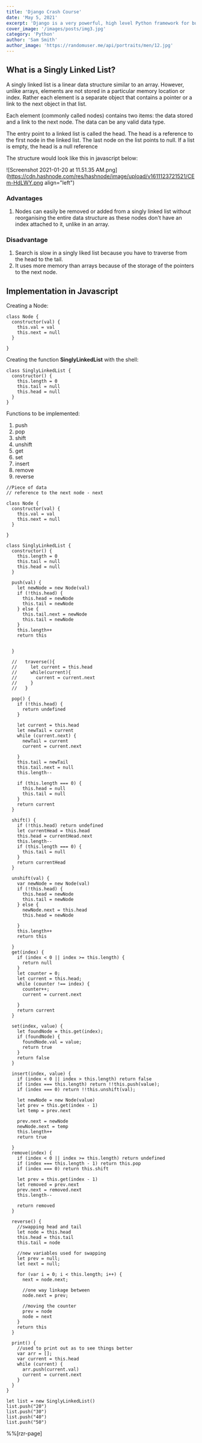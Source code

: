 ```yaml
---
title: 'Django Crash Course'
date: 'May 5, 2021'
excerpt: 'Django is a very powerful, high level Python framework for building web applications'
cover_image: '/images/posts/img3.jpg'
category: 'Python'
author: 'Sam Smith'
author_image: 'https://randomuser.me/api/portraits/men/12.jpg'
---
```


<!-- Markdown generator - https://jaspervdj.be/lorem-markdownum/ -->

## What is a Singly Linked List?

A singly linked list is a linear data structure similar to an array. However, unlike arrays, elements are not stored in a particular memory location or index. Rather each element is a separate object that contains a pointer or a link to the next object in that list.

Each element (commonly called nodes) contains two items: the data stored and a link to the next node. The data can be any valid data type.

The entry point to a linked list is called the head. The head is a reference to the first node in the linked list. The last node on the list points to null. If a list is empty, the head is a null reference

The structure would look like this in javascript below:

![Screenshot 2021-01-20 at 11.51.35 AM.png](https://cdn.hashnode.com/res/hashnode/image/upload/v1611123721521/CEm-HdLWY.png align="left")

### Advantages

1. Nodes can easily be removed or added from a singly linked list without reorganising the entire data structure as these nodes don't have an index attached to it, unlike in an array.

### Disadvantage

1. Search is slow in a singly liked list because you have to traverse from the head to the tail.
2. It uses more memory than arrays because of the storage of the pointers to the next node.

## Implementation in Javascript

Creating a Node:

```plaintext
class Node {
  constructor(val) {
    this.val = val
    this.next = null
  }

}
```

Creating the function **SinglyLinkedList** with the shell:

```plaintext
class SinglyLinkedList {
  constructor() {
    this.length = 0
    this.tail = null
    this.head = null
  }
}
```

Functions to be implemented:

1. push
2. pop
3. shift
4. unshift
5. get
6. set
7. insert
8. remove
9. reverse

```plaintext
//Piece of data
// reference to the next node - next

class Node {
  constructor(val) {
    this.val = val
    this.next = null
  }

}

class SinglyLinkedList {
  constructor() {
    this.length = 0
    this.tail = null
    this.head = null
  }

  push(val) {
    let newNode = new Node(val)
    if (!this.head) {
      this.head = newNode
      this.tail = newNode
    } else {
      this.tail.next = newNode
      this.tail = newNode
    }
    this.length++
    return this


  }

  //   traverse(){
  //     let current = this.head
  //     while(current){
  //       current = current.next
  //     }
  //   }

  pop() {
    if (!this.head) {
      return undefined
    }

    let current = this.head
    let newTail = current
    while (current.next) {
      newTail = current
      current = current.next

    }
    this.tail = newTail
    this.tail.next = null
    this.length--

    if (this.length === 0) {
      this.head = null
      this.tail = null
    }
    return current
  }

  shift() {
    if (!this.head) return undefined
    let currentHead = this.head
    this.head = currentHead.next
    this.length--
    if (this.length === 0) {
      this.tail = null
    }
    return currentHead
  }

  unshift(val) {
    var newNode = new Node(val)
    if (!this.head) {
      this.head = newNode
      this.tail = newNode
    } else {
      newNode.next = this.head
      this.head = newNode

    }
    this.length++
    return this

  }
  get(index) {
    if (index < 0 || index >= this.length) {
      return null
    }
    let counter = 0;
    let current = this.head;
    while (counter !== index) {
      counter++;
      current = current.next

    }
    return current
  }

  set(index, value) {
    let foundNode = this.get(index);
    if (foundNode) {
      foundNode.val = value;
      return true
    }
    return false
  }

  insert(index, value) {
    if (index < 0 || index > this.length) return false
    if (index === this.length) return !!this.push(value);
    if (index === 0) return !!this.unshift(val);

    let newNode = new Node(value)
    let prev = this.get(index - 1)
    let temp = prev.next

    prev.next = newNode
    newNode.next = temp
    this.length++
    return true

  }
  remove(index) {
    if (index < 0 || index >= this.length) return undefined
    if (index === this.length - 1) return this.pop
    if (index === 0) return this.shift

    let prev = this.get(index - 1)
    let removed = prev.next
    prev.next = removed.next
    this.length--

    return removed
  }

  reverse() {
    //swapping head and tail
    let node = this.head
    this.head = this.tail
    this.tail = node

    //new variables used for swapping
    let prev = null;
    let next = null;

    for (var i = 0; i < this.length; i++) {
      next = node.next;

      //one way linkage between
      node.next = prev;

      //moving the counter
      prev = node
      node = next
    }
    return this
  }

  print() {
    //used to print out as to see things better
    var arr = [];
    var current = this.head
    while (current) {
      arr.push(current.val)
      current = current.next
    }
  }
}

let list = new SinglyLinkedList()
list.push("20")
list.push("30")
list.push("40")
list.push("50")
```

%%[rzr-page]
